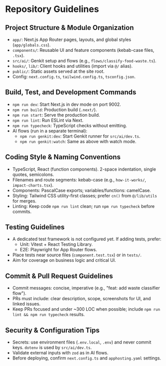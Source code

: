 # Repository Guidelines

## Project Structure & Module Organization
- `app/`: Next.js App Router pages, layouts, and global styles (`app/globals.css`).
- `components/`: Reusable UI and feature components (kebab-case files, `.tsx`).
- `src/ai/`: Genkit setup and flows (e.g., `flows/classify-food-waste.ts`).
- `hooks/`, `lib/`: Client hooks and utilities (import via `@/` alias).
- `public/`: Static assets served at the site root.
- Config: `next.config.ts`, `tailwind.config.ts`, `tsconfig.json`.

## Build, Test, and Development Commands
- `npm run dev`: Start Next.js in dev mode on port 9002.
- `npm run build`: Production build (`.next/`).
- `npm run start`: Serve the production build.
- `npm run lint`: Run ESLint via Next.
- `npm run typecheck`: TypeScript checks without emitting.
- AI flows (run in a separate terminal):
  - `npm run genkit:dev`: Start Genkit runner for `src/ai/dev.ts`.
  - `npm run genkit:watch`: Same as above with watch mode.

## Coding Style & Naming Conventions
- TypeScript, React (function components). 2-space indentation, single quotes, semicolons.
- Filenames and route segments: kebab-case (e.g., `how-it-works/`, `impact-charts.tsx`).
- Components: PascalCase exports; variables/functions: camelCase.
- Styling: Tailwind CSS utility-first classes; prefer `cn()` from `@/lib/utils` for merges.
- Linting: Keep code `npm run lint` clean; run `npm run typecheck` before commits.

## Testing Guidelines
- A dedicated test framework is not configured yet. If adding tests, prefer:
  - Unit: Vitest + React Testing Library.
  - E2E: Playwright for App Router flows.
- Place tests near source files (`component.test.tsx`) or in `tests/`.
- Aim for coverage on business logic and critical UI.

## Commit & Pull Request Guidelines
- Commit messages: concise, imperative (e.g., "feat: add waste classifier flow").
- PRs must include: clear description, scope, screenshots for UI, and linked issues.
- Keep PRs focused and under ~300 LOC when possible; include `npm run lint && npm run typecheck` results.

## Security & Configuration Tips
- Secrets: use environment files (`.env.local`, `.env`) and never commit keys. `dotenv` is used by `src/ai/dev.ts`.
- Validate external inputs with `zod` as in AI flows.
- Before deploying, confirm `next.config.ts` and `apphosting.yaml` settings.
